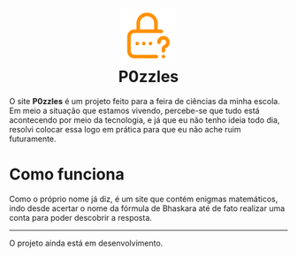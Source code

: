 <h1 align="center">
  <img src="images/icon-logo.png" width="20%">
  <br/>P0zzles
</h1>

O site <b>P0zzles</b> é um projeto feito para a feira de ciências da minha escola. Em meio a situação que estamos vivendo, percebe-se que tudo está acontecendo por meio da tecnologia, e já que eu não tenho ideia todo dia, resolvi colocar essa logo em prática para que eu não ache ruim futuramente.

# Como funciona

Como o próprio nome já diz, é um site que contém enigmas matemáticos, indo desde acertar o nome da fórmula de Bhaskara até de fato realizar uma conta para poder descobrir a resposta.

<hr>

O projeto ainda está em desenvolvimento.
